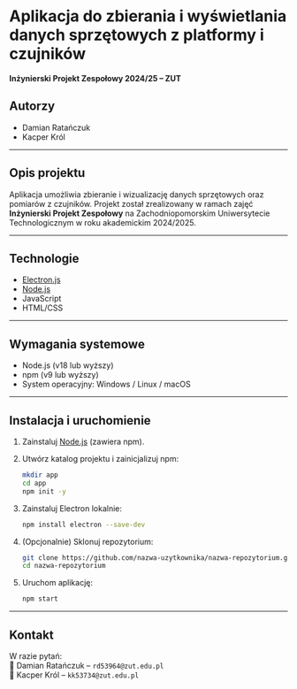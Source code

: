 # Aplikacja do zbierania i wyświetlania danych sprzętowych z platformy i czujników  
**Inżynierski Projekt Zespołowy 2024/25 – ZUT**

## Autorzy

- Damian Ratańczuk  
- Kacper Król

---

## Opis projektu

Aplikacja umożliwia zbieranie i wizualizację danych sprzętowych oraz pomiarów z czujników. Projekt został zrealizowany w ramach zajęć **Inżynierski Projekt Zespołowy** na Zachodniopomorskim Uniwersytecie Technologicznym w roku akademickim 2024/2025.

---

## Technologie

- [Electron.js](https://www.electronjs.org/)  
- [Node.js](https://nodejs.org/)  
- JavaScript 
- HTML/CSS  

---

## Wymagania systemowe

- Node.js (v18 lub wyższy)  
- npm (v9 lub wyższy)  
- System operacyjny: Windows / Linux / macOS

---

## Instalacja i uruchomienie

1. Zainstaluj [Node.js](https://nodejs.org/en/download/) (zawiera npm).  

2. Utwórz katalog projektu i zainicjalizuj npm:
   ```bash
   mkdir app
   cd app
   npm init -y
   ```

3. Zainstaluj Electron lokalnie:
   ```bash
   npm install electron --save-dev
   ```

4. (Opcjonalnie) Sklonuj repozytorium:
   ```bash
   git clone https://github.com/nazwa-uzytkownika/nazwa-repozytorium.git
   cd nazwa-repozytorium
   ```

5. Uruchom aplikację:
   ```bash
   npm start
   ```

---

## Kontakt

W razie pytań:  
📧 Damian Ratańczuk – `rd53964@zut.edu.pl`  
📧 Kacper Król – `kk53734@zut.edu.pl`
